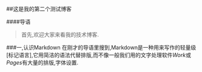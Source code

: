 ##这是我的第二个测试博客


####导语
> 首先,欢迎大家来看我的技术博客.

###一,认识Markdown
在刚才的导语里搜到,Markdown是一种用来写作的轻量级[标记语言],它用简洁的语法代替排版,而不像一般我们用的文字处理软件*Work*或*Pages*有大量的排版,字体设置.

